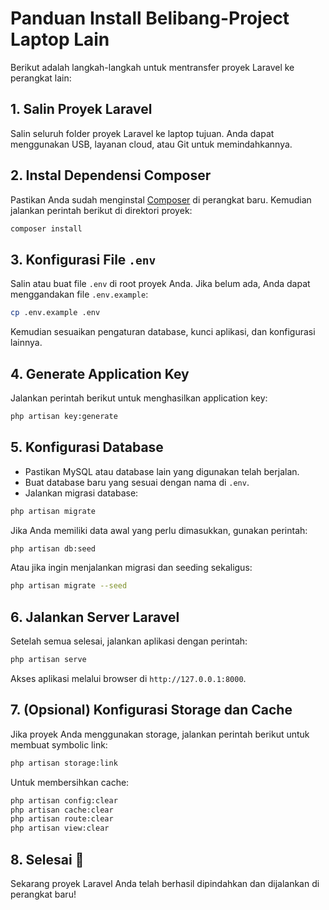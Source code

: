 # Panduan Install Belibang-Project Laptop Lain

Berikut adalah langkah-langkah untuk mentransfer proyek Laravel ke perangkat lain:

## 1. Salin Proyek Laravel
Salin seluruh folder proyek Laravel ke laptop tujuan. Anda dapat menggunakan USB, layanan cloud, atau Git untuk memindahkannya.

## 2. Instal Dependensi Composer
Pastikan Anda sudah menginstal [Composer](https://getcomposer.org/) di perangkat baru. Kemudian jalankan perintah berikut di direktori proyek:

```sh
composer install
```

## 3. Konfigurasi File `.env`
Salin atau buat file `.env` di root proyek Anda. Jika belum ada, Anda dapat menggandakan file `.env.example`:

```sh
cp .env.example .env
```

Kemudian sesuaikan pengaturan database, kunci aplikasi, dan konfigurasi lainnya.

## 4. Generate Application Key
Jalankan perintah berikut untuk menghasilkan application key:

```sh
php artisan key:generate
```

## 5. Konfigurasi Database
- Pastikan MySQL atau database lain yang digunakan telah berjalan.
- Buat database baru yang sesuai dengan nama di `.env`.
- Jalankan migrasi database:

```sh
php artisan migrate
```

Jika Anda memiliki data awal yang perlu dimasukkan, gunakan perintah:

```sh
php artisan db:seed
```

Atau jika ingin menjalankan migrasi dan seeding sekaligus:

```sh
php artisan migrate --seed
```

## 6. Jalankan Server Laravel
Setelah semua selesai, jalankan aplikasi dengan perintah:

```sh
php artisan serve
```

Akses aplikasi melalui browser di `http://127.0.0.1:8000`.

## 7. (Opsional) Konfigurasi Storage dan Cache
Jika proyek Anda menggunakan storage, jalankan perintah berikut untuk membuat symbolic link:

```sh
php artisan storage:link
```

Untuk membersihkan cache:

```sh
php artisan config:clear
php artisan cache:clear
php artisan route:clear
php artisan view:clear
```

## 8. Selesai 🎉
Sekarang proyek Laravel Anda telah berhasil dipindahkan dan dijalankan di perangkat baru!

